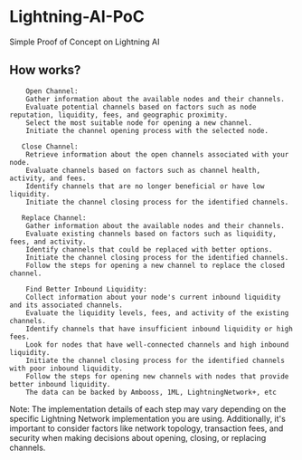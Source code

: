 # Lightning-AI-PoC

Simple Proof of Concept on Lightning AI

## How works?

        Open Channel:
        Gather information about the available nodes and their channels.
        Evaluate potential channels based on factors such as node reputation, liquidity, fees, and geographic proximity.
        Select the most suitable node for opening a new channel.
        Initiate the channel opening process with the selected node.

       Close Channel:
        Retrieve information about the open channels associated with your node.
        Evaluate channels based on factors such as channel health, activity, and fees.
        Identify channels that are no longer beneficial or have low liquidity.
        Initiate the channel closing process for the identified channels.

       Replace Channel:
        Gather information about the available nodes and their channels.
        Evaluate existing channels based on factors such as liquidity, fees, and activity.
        Identify channels that could be replaced with better options.
        Initiate the channel closing process for the identified channels.
        Follow the steps for opening a new channel to replace the closed channel.

        Find Better Inbound Liquidity:
        Collect information about your node's current inbound liquidity and its associated channels.
        Evaluate the liquidity levels, fees, and activity of the existing channels.
        Identify channels that have insufficient inbound liquidity or high fees.
        Look for nodes that have well-connected channels and high inbound liquidity.
        Initiate the channel closing process for the identified channels with poor inbound liquidity.
        Follow the steps for opening new channels with nodes that provide better inbound liquidity.
        The data can be backed by Ambooss, 1ML, LightningNetwork+, etc

Note: The implementation details of each step may vary depending on the specific Lightning Network implementation you are using. Additionally, it's important to consider factors like network topology, transaction fees, and security when making decisions about opening, closing, or replacing channels.
